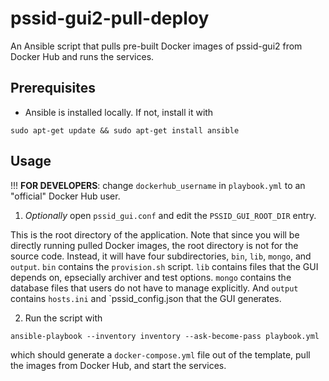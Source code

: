 # pssid-gui2-pull-deploy
An Ansible script that pulls pre-built Docker images of pssid-gui2 from Docker Hub
and runs the services.

## Prerequisites
* Ansible is installed locally. If not, install it with
```
sudo apt-get update && sudo apt-get install ansible
```

## Usage
!!! **FOR DEVELOPERS**: change `dockerhub_username` in `playbook.yml` to
an "official" Docker Hub user.

1. *Optionally* open `pssid_gui.conf` and edit the `PSSID_GUI_ROOT_DIR` entry.

This is the root directory of the application.
Note that since you will be directly running
pulled Docker images, the root directory is not for the source code. Instead, it
will have four subdirectories, `bin`, `lib`, `mongo`, and `output`. `bin` contains
the `provision.sh` script. `lib` contains files that the GUI depends on, epsecially
archiver and test options. `mongo` contains the database files that users do not
have to manage explicitly. And `output` contains `hosts.ini` and `pssid_config.json
that the GUI generates.

2. Run the script with
```
ansible-playbook --inventory inventory --ask-become-pass playbook.yml
```
which should generate a `docker-compose.yml` file out of the template, pull the
images from Docker Hub, and start the services.
